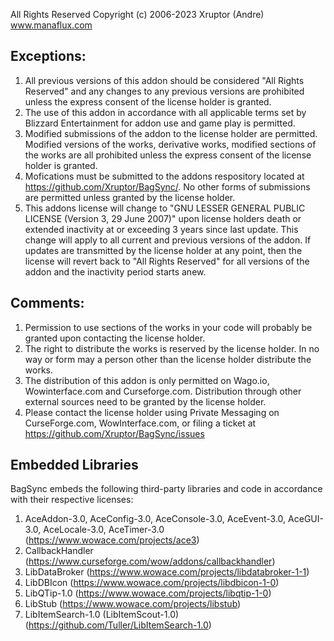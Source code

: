 All Rights Reserved
Copyright (c) 2006-2023 Xruptor (Andre)
www.manaflux.com

## Exceptions:

1. All previous versions of this addon should be considered "All Rights Reserved" and any changes to any previous versions are prohibited unless the express consent of the license holder is granted.
2. The use of this addon in accordance with all applicable terms set by Blizzard Entertainment for addon use and game play is permitted.
3. Modified submissions of the addon to the license holder are permitted. Modified versions of the works, derivative works, modified sections of the works are all prohibited unless the express consent of the license holder is granted.
4. Mofications must be submitted to the addons respository located at https://github.com/Xruptor/BagSync/.  No other forms of submissions are permitted unless granted by the license holder.
5. This addons license will change to "GNU LESSER GENERAL PUBLIC LICENSE (Version 3, 29 June 2007)" upon license holders death or extended inactivity at or exceeding 3 years since last update.  This change will apply to all current and previous versions of the addon.  If updates are transmitted by the license holder at any point, then the license will revert back to "All Rights Reserved" for all versions of the addon and the inactivity period starts anew.

## Comments:

1. Permission to use sections of the works in your code will probably be granted upon contacting the license holder.
2. The right to distribute the works is reserved by the license holder. In no way or form may a person other than the license holder distribute the works.
3. The distribution of this addon is only permitted on Wago.io, Wowinterface.com and Curseforge.com. Distribution through other external sources need to be granted by the license holder.
4. Please contact the license holder using Private Messaging on CurseForge.com, WowInterface.com, or filing a ticket at https://github.com/Xruptor/BagSync/issues

## Embedded Libraries

BagSync embeds the following third-party libraries and code in accordance with their respective licenses:

1. AceAddon-3.0, AceConfig-3.0, AceConsole-3.0, AceEvent-3.0, AceGUI-3.0, AceLocale-3.0, AceTimer-3.0 (https://www.wowace.com/projects/ace3)
2. CallbackHandler (https://www.curseforge.com/wow/addons/callbackhandler)
3. LibDataBroker (https://www.wowace.com/projects/libdatabroker-1-1)
4. LibDBIcon (https://www.wowace.com/projects/libdbicon-1-0)
5. LibQTip-1.0 (https://www.wowace.com/projects/libqtip-1-0)
6. LibStub (https://www.wowace.com/projects/libstub)
7. LibItemSearch-1.0 (LibItemScout-1.0) (https://github.com/Tuller/LibItemSearch-1.0)
